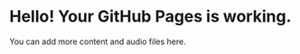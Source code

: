 <!DOCTYPE html>
<html lang="en">
<head>
    <meta charset="UTF-8">
    <meta name="viewport" content="width=device-width, initial-scale=1.0">
    <title>Music Project</title>
</head>
<body>
    <h1>Hello! Your GitHub Pages is working.</h1>
    <p>You can add more content and audio files here.</p>
</body>
</html>

